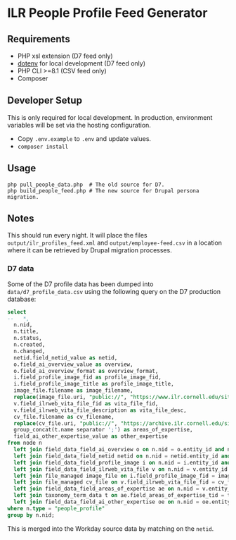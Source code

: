 # ILR People Profile Feed Generator

## Requirements

- PHP xsl extension (D7 feed only)
- [dotenv](https://github.com/ohmyzsh/ohmyzsh/tree/master/plugins/dotenv) for local development (D7 feed only)
- PHP CLI >=8.1 (CSV feed only)
- Composer

## Developer Setup

This is only required for local development. In production, environment variables will be set via the hosting configuration.

- Copy `.env.example` to `.env` and update values.
- `composer install`

## Usage

```
php pull_people_data.php  # The old source for D7.
php build_people_feed.php # The new source for Drupal persona migration.
```

## Notes

This should run every night. It will place the files `output/ilr_profiles_feed.xml` and `output/employee-feed.csv` in a location where it can be retrieved by Drupal migration processes.

### D7 data

Some of the D7 profile data has been dumped into `data/d7_profile_data.csv` using the following query on the D7 production database:

```sql
select 
--   *,
  n.nid,
  n.title,
  n.status,
  n.created,
  n.changed,
  netid.field_netid_value as netid,
  o.field_ai_overview_value as overview,
  o.field_ai_overview_format as overview_format,
  i.field_profile_image_fid as profile_image_fid,
  i.field_profile_image_title as profile_image_title,
  image_file.filename as image_filename,
  replace(image_file.uri, "public://", "https://www.ilr.cornell.edu/sites/default/files/") as image_uri,
  v.field_ilrweb_vita_file_fid as vita_file_fid,
  v.field_ilrweb_vita_file_description as vita_file_desc,
  cv_file.filename as cv_filename,
  replace(cv_file.uri, "public://", "https://archive.ilr.cornell.edu/sites/default/files/") as cv_uri,
  group_concat(t.name separator ';') as areas_of_expertise,
  field_ai_other_expertise_value as other_expertise
from node n
  left join field_data_field_ai_overview o on n.nid = o.entity_id and n.vid = o.revision_id
  left join field_data_field_netid netid on n.nid = netid.entity_id and n.vid = netid.revision_id
  left join field_data_field_profile_image i on n.nid = i.entity_id and n.vid = i.revision_id
  left join field_data_field_ilrweb_vita_file v on n.nid = v.entity_id and n.vid = v.revision_id
  left join file_managed image_file on i.field_profile_image_fid = image_file.fid
  left join file_managed cv_file on v.field_ilrweb_vita_file_fid = cv_file.fid
  left join field_data_field_areas_of_expertise ae on n.nid = v.entity_id and n.vid = ae.revision_id
  left join taxonomy_term_data t on ae.field_areas_of_expertise_tid = t.tid and t.vid = 6
  left join field_data_field_ai_other_expertise oe on n.nid = oe.entity_id and n.vid = oe.revision_id
where n.type = "people_profile"
group by n.nid;
```

This is merged into the Workday source data by matching on the `netid`.
